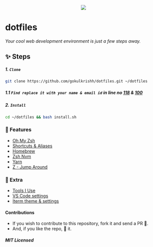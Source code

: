<p align="center"><img src="https://raw.githubusercontent.com/gokulkrishh/dotfiles/master/logo.png" /></p>

# dotfiles

_Your cool web development environment is just a few steps away._

## ✨ Steps

##### 1. `Clone`

```bash
git clone https://github.com/gokulkrishh/dotfiles.git ~/dotfiles
```

##### 1.1 `Find replace it with your name & email id` in line no [118](https://github.com/gokulkrishh/dotfiles/blob/master/install.sh#L118) & [100](https://github.com/gokulkrishh/dotfiles/blob/master/install.sh#L100)

##### 2. `Install`

```bash
cd ~/dotfiles && bash install.sh
```

### 💅 Features

- [Oh My Zsh](https://github.com/robbyrussell/oh-my-zsh)
- [Shortcuts & Aliases](./docs/Aliases.md)
- [Homebrew](http://brew.sh/)
- [Zsh Nvm](https://github.com/lukechilds/zsh-nvm)
- [Yarn](https://yarnpkg.com/)
- [Z - Jump Around](https://github.com/robbyrussell/oh-my-zsh/tree/master/plugins/z)

### 🤝 Extra

- [Tools I Use](https://gokul.site/uses)
- [VS Code settings](./vscode)
- [Iterm theme & settings](./Default.iterm2.json)

#### Contributions

- If you wish to contribute to this repository, fork it and send a PR 😬.
- And, if you like the repo, 🌟 it.

##### MIT Licensed
